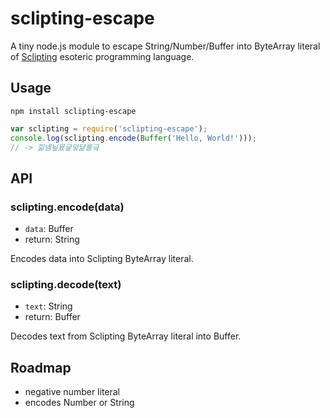 sclipting-escape
================

A tiny node.js module to escape String/Number/Buffer into ByteArray literal of [Sclipting](http://esolangs.org/wiki/Sclipting) esoteric programming language.

## Usage

```
npm install sclipting-escape
```

```js
var sclipting = require('sclipting-escape');
console.log(sclipting.encode(Buffer('Hello, World!')));
// -> 낆녬닆묬긅덯댦롤긐
```

## API

### sclipting.encode(data)

* `data`: Buffer
* return: String

Encodes data into Sclipting ByteArray literal.

### sclipting.decode(text)

* `text`: String
* return: Buffer

Decodes text from Sclipting ByteArray literal into Buffer.

## Roadmap

* negative number literal
* encodes Number or String
